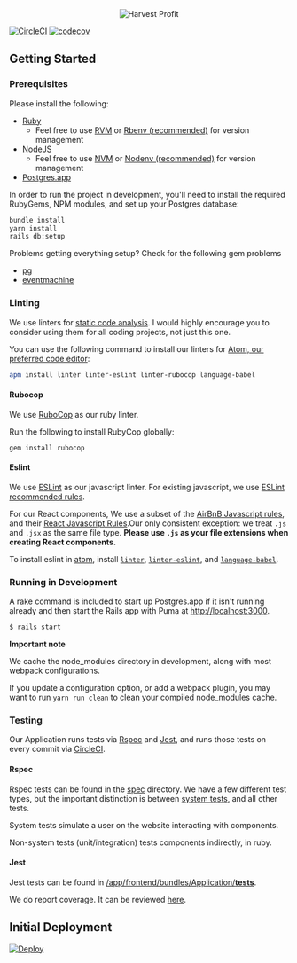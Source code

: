 <div style="text-align: center">
  <img src="https://www.harvestprofit.com/logo.png" alt="Harvest Profit"></img>
</div>

[![CircleCI](https://circleci.com/gh/HarvestProfit/marketingplan/tree/master.svg?style=svg&circle-token=063f22ab4772f42625bb60807b90fe9e26142e3e)](https://circleci.com/gh/HarvestProfit/marketingplan/tree/master) [![codecov](https://codecov.io/gh/HarvestProfit/marketingplan/branch/master/graph/badge.svg?token=8NflzHcSpe)](https://codecov.io/gh/HarvestProfit/marketingplan)

## Getting Started

### Prerequisites
Please install the following:
- [Ruby](https://www.ruby-lang.org/en/downloads/)
  - Feel free to use [RVM](https://rvm.io/) or [Rbenv (recommended)](https://github.com/rbenv/rbenv) for version management
- [NodeJS](https://nodejs.org/en/)
  - Feel free to use [NVM](https://github.com/creationix/nvm) or [Nodenv (recommended)](https://github.com/nodenv/nodenv) for version management
- [Postgres.app](https://postgresapp.com/)

In order to run the project in development, you'll need to install the
required RubyGems, NPM modules, and set up your Postgres database:

```bash
bundle install
yarn install
rails db:setup
```

Problems getting everything setup? Check for the following gem problems
- [pg](https://stackoverflow.com/a/20226895)
- [eventmachine](https://github.com/eventmachine/eventmachine/issues/661#issuecomment-182531919)

### Linting

We use linters for [static code analysis](https://en.wikipedia.org/wiki/Static_program_analysis). I would highly encourage you to consider using them for all coding projects, not just this one.

You can use the following command to install our linters for [Atom, our preferred code editor](https://atom.io/):
```bash
apm install linter linter-eslint linter-rubocop language-babel
```

#### Rubocop
We use [RuboCop](http://rubocop.readthedocs.io/en/latest/) as our ruby linter.

Run the following to install RubyCop globally:
```shell
gem install rubocop
```

#### Eslint
We use [ESLint](https://eslint.org/) as our javascript linter. For existing javascript, we use [ESLint recommended rules](https://eslint.org/docs/rules/).

For our React components, We use a subset of the [AirBnB Javascript rules](https://github.com/airbnb/javascript), and their [React Javascript Rules](https://github.com/airbnb/javascript/tree/master/react).Our only consistent exception: we treat `.js` and `.jsx` as the same file type. **Please use `.js` as your file extensions when creating React components.**

To install eslint in [atom](https://atom.io/), install [`linter`](https://atom.io/packages/linter),  [`linter-eslint`](https://atom.io/packages/linter-eslint), and [`language-babel`](https://atom.io/packages/language-babel).

### Running in Development

A rake command is included to start up Postgres.app
if it isn't running already and then start the Rails
app with Puma at <http://localhost:3000>.

```bash
$ rails start
```

**Important note**

We cache the node_modules directory in development, along with most webpack configurations.

If you update a configuration option, or add a webpack plugin, you may want to run `yarn run clean` to clean your compiled node_modules cache.


### Testing
Our Application runs tests via [Rspec](http://rspec.info/) and [Jest](https://facebook.github.io/jest/), and runs those tests on every commit via [CircleCI](https://circleci.com/gh/HarvestProfit).

#### Rspec
Rspec tests can be found in the [spec](./spec) directory. We have a few different test types, but the important distinction is between [system tests](./spec/system), and all other tests.

System tests simulate a user on the website interacting with components.

Non-system tests (unit/integration) tests components indirectly, in ruby.

#### Jest
Jest tests can be found in [/app/frontend/bundles/Application/__tests__](./app/frontend/bundles/Application/__tests__).

We do report coverage. It can be reviewed [here](https://codecov.io/gh/HarvestProfit/marketingplan).

## Initial Deployment

[![Deploy](https://www.herokucdn.com/deploy/button.svg)](https://heroku.com/deploy?template=https://github.com/nhorob67/marketingplan)
